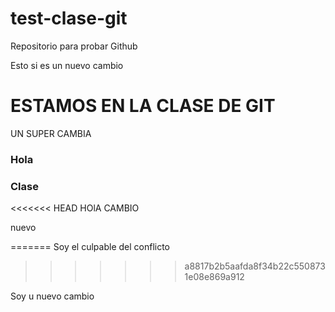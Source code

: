 # test-clase-git
Repositorio para probar Github


Esto si es un nuevo cambio

# ESTAMOS EN LA CLASE DE GIT

UN SUPER CAMBIA

### Hola
### Clase 


<<<<<<< HEAD
HOlA CAMBIO 

nuevo 

=======
Soy el culpable del conflicto
>>>>>>> a8817b2b5aafda8f34b22c5508731e08e869a912


Soy u nuevo cambio

